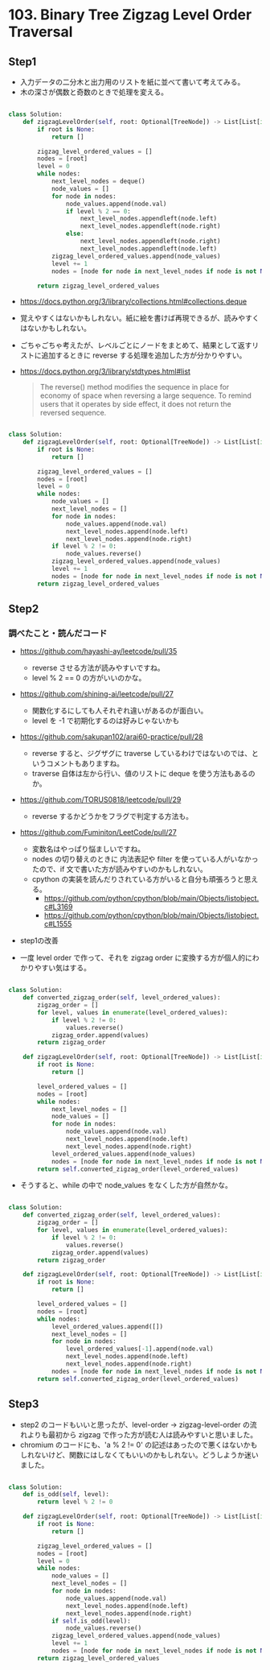 # 103. Binary Tree Zigzag Level Order Traversal

## Step1

- 入力データの二分木と出力用のリストを紙に並べて書いて考えてみる。
- 木の深さが偶数と奇数のときで処理を変える。

```python

class Solution:
    def zigzagLevelOrder(self, root: Optional[TreeNode]) -> List[List[int]]:
        if root is None:
            return []

        zigzag_level_ordered_values = []
        nodes = [root]
        level = 0
        while nodes:
            next_level_nodes = deque()
            node_values = []
            for node in nodes:
                node_values.append(node.val)
                if level % 2 == 0:
                    next_level_nodes.appendleft(node.left)
                    next_level_nodes.appendleft(node.right)
                else:
                    next_level_nodes.appendleft(node.right)
                    next_level_nodes.appendleft(node.left)
            zigzag_level_ordered_values.append(node_values)
            level += 1
            nodes = [node for node in next_level_nodes if node is not None]
            
        return zigzag_level_ordered_values

```

- https://docs.python.org/3/library/collections.html#collections.deque

- 覚えやすくはないかもしれない。紙に絵を書けば再現できるが、読みやすくはないかもしれない。
- ごちゃごちゃ考えたが、レベルごとにノードをまとめて、結果として返すリストに追加するときに reverse する処理を追加した方が分かりやすい。
- https://docs.python.org/3/library/stdtypes.html#list
    > The reverse() method modifies the sequence in place for economy of space when reversing a large sequence. To remind users that it operates by side effect, it does not return the reversed sequence.

```python

class Solution:
    def zigzagLevelOrder(self, root: Optional[TreeNode]) -> List[List[int]]:
        if root is None:
            return []

        zigzag_level_ordered_values = []
        nodes = [root]
        level = 0
        while nodes:
            node_values = []
            next_level_nodes = []
            for node in nodes:
                node_values.append(node.val)
                next_level_nodes.append(node.left)
                next_level_nodes.append(node.right)
            if level % 2 != 0:
                node_values.reverse()
            zigzag_level_ordered_values.append(node_values)
            level += 1
            nodes = [node for node in next_level_nodes if node is not None]
        return zigzag_level_ordered_values

```

## Step2

### 調べたこと・読んだコード

- https://github.com/hayashi-ay/leetcode/pull/35
    - reverse させる方法が読みやすいですね。
    - level % 2 == 0 の方がいいのかな。
- https://github.com/shining-ai/leetcode/pull/27
    - 関数化するにしても人それぞれ違いがあるのが面白い。
    - level を -1 で初期化するのは好みじゃないかも
- https://github.com/sakupan102/arai60-practice/pull/28
    - reverse すると、ジグザグに traverse しているわけではないのでは、というコメントもありますね。
    - traverse 自体は左から行い、値のリストに deque を使う方法もあるのか。
- https://github.com/TORUS0818/leetcode/pull/29
    - reverse するかどうかをフラグで判定する方法も。
- https://github.com/Fuminiton/LeetCode/pull/27
    - 変数名はやっぱり悩ましいですね。
    - nodes の切り替えのときに 内法表記や filter を使っている人がいなかったので、if 文で書いた方が読みやすいのかもしれない。
    - cpython の実装を読んだりされている方がいると自分も頑張ろうと思える。
        - https://github.com/python/cpython/blob/main/Objects/listobject.c#L3169
        - https://github.com/python/cpython/blob/main/Objects/listobject.c#L1555


- step1の改善
- 一度 level order で作って、それを zigzag order に変換する方が個人的にわかりやすい気はする。

```python

class Solution:
    def converted_zigzag_order(self, level_ordered_values):
        zigzag_order = []
        for level, values in enumerate(level_ordered_values):
            if level % 2 != 0:
                values.reverse()
            zigzag_order.append(values)
        return zigzag_order

    def zigzagLevelOrder(self, root: Optional[TreeNode]) -> List[List[int]]:
        if root is None:
            return []

        level_ordered_values = []
        nodes = [root]
        while nodes:
            next_level_nodes = []
            node_values = []
            for node in nodes:
                node_values.append(node.val)
                next_level_nodes.append(node.left)
                next_level_nodes.append(node.right)
            level_ordered_values.append(node_values)
            nodes = [node for node in next_level_nodes if node is not None]
        return self.converted_zigzag_order(level_ordered_values)

```

- そうすると、while の中で node_values をなくした方が自然かな。

```python

class Solution:
    def converted_zigzag_order(self, level_ordered_values):
        zigzag_order = []
        for level, values in enumerate(level_ordered_values):
            if level % 2 != 0:
                values.reverse()
            zigzag_order.append(values)
        return zigzag_order

    def zigzagLevelOrder(self, root: Optional[TreeNode]) -> List[List[int]]:
        if root is None:
            return []

        level_ordered_values = []
        nodes = [root]
        while nodes:
            level_ordered_values.append([])
            next_level_nodes = []
            for node in nodes:
                level_ordered_values[-1].append(node.val)
                next_level_nodes.append(node.left)
                next_level_nodes.append(node.right)
            nodes = [node for node in next_level_nodes if node is not None]
        return self.converted_zigzag_order(level_ordered_values)

```

## Step3

- step2 のコードもいいと思ったが、level-order -> zigzag-level-order の流れよりも最初から zigzag で作った方が読む人は読みやすいと思いました。
- chromium のコードにも、'a % 2 != 0' の記述はあったので悪くはないかもしれないけど、関数にはしなくてもいいのかもしれない。どうしようか迷いました。

```python

class Solution:
    def is_odd(self, level):
        return level % 2 != 0

    def zigzagLevelOrder(self, root: Optional[TreeNode]) -> List[List[int]]:
        if root is None:
            return []

        zigzag_level_ordered_values = []
        nodes = [root]
        level = 0
        while nodes:
            node_values = []
            next_level_nodes = []
            for node in nodes:
                node_values.append(node.val)
                next_level_nodes.append(node.left)
                next_level_nodes.append(node.right)
            if self.is_odd(level):
                node_values.reverse()
            zigzag_level_ordered_values.append(node_values)
            level += 1
            nodes = [node for node in next_level_nodes if node is not None]
        return zigzag_level_ordered_values

```
